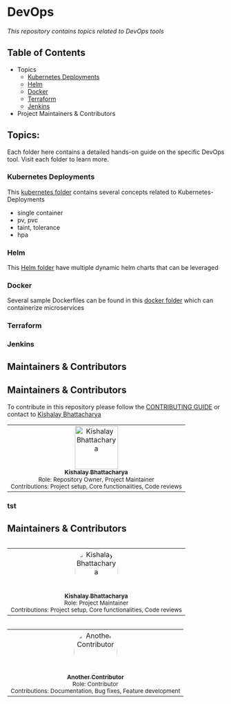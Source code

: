 # DevOps 
_This repository contains topics related to DevOps tools_

## Table of Contents
- Topics
  - [Kubernetes Deployments](#Kubernetes-Deployments)
  - [Helm](#)
  - [Docker](#)
  - [Terraform](#)
  - [Jenkins](#)
-  Project Maintainers & Contributors
 
## Topics:
Each folder here contains a detailed hands-on guide on the specific DevOps tool. Visit each folder to learn more.

### Kubernetes Deployments
This [kubernetes folder](https://github.com/kishalayb18/DevOps/tree/main/k8s-deployment) contains several concepts related to Kubernetes-Deployments
- single container
- pv, pvc
- taint, tolerance
- hpa

### Helm
This [Helm folder](https://github.com/kishalayb18/DevOps/tree/main/helm) have multiple dynamic helm charts that can be leveraged

### Docker
Several sample Dockerfiles can be found in this [docker folder](https://github.com/kishalayb18/DevOps/tree/main/docker) which can containerize microservices

### Terraform

### Jenkins

## Maintainers & Contributors
<a name="contributing"></a>  
## Maintainers & Contributors
To contribute in this repository please follow the [CONTRIBUTING GUIDE](https://github.com/kishalayb18/DevOps/blob/main/CONTRIBUTING.md) or contact to [Kishalay Bhattacharya](https://www.linkedin.com/in/connect-with-kishalay-bhattacharya/)
<table>
  <tr>
    <td align="center">
      <a href="https://github.com/kishalayb18">
        <img src="https://avatars.githubusercontent.com/u/64585126?s=400&u=4f54035173c78d29fb38c3083be64e2f80a66afa&v=4" width="100px;" alt="Kishalay Bhattacharya"/><br />
        <sub>
          <b>Kishalay Bhattacharya</b>
        </sub>
      </a><br />
        <sub>
          Role: Repository Owner, Project Maintainer
        </sub><br />
        <sub>
          Contributions: Project setup, Core functionalities, Code reviews
        </sub>
    </td>
  </tr>
</table>  

### tst
## Maintainers & Contributors

<table style="display: inline-block; margin-right: 20px;">
  <tr>
    <td align="center">
      <a href="https://github.com/kishalayb18">
        <img src="https://avatars.githubusercontent.com/u/64585126?s=400&u=4f54035173c78d29fb38c3083be64e2f80a66afa&v=4" width="100px" style="border-radius:50%;" alt="Kishalay Bhattacharya"/>
        <br />
        <sub><b>Kishalay Bhattacharya</b></sub>
      </a>
      <br />
      <sub>Role: Project Maintainer</sub>
      <br />
      <sub>Contributions: Project setup, Core functionalities, Code reviews</sub>
    </td>
  </tr>
</table>

<table style="display: inline-block;">
  <tr>
    <td align="center">
      <a href="https://github.com/another-contributor">
        <img src="https://avatars.githubusercontent.com/u/12345678?s=400&v=4" width="100px" style="border-radius:50%;" alt="Another Contributor"/>
        <br />
        <sub><b>Another Contributor</b></sub>
      </a>
      <br />
      <sub>Role: Contributor</sub>
      <br />
      <sub>Contributions: Documentation, Bug fixes, Feature development</sub>
    </td>
  </tr>
</table>
